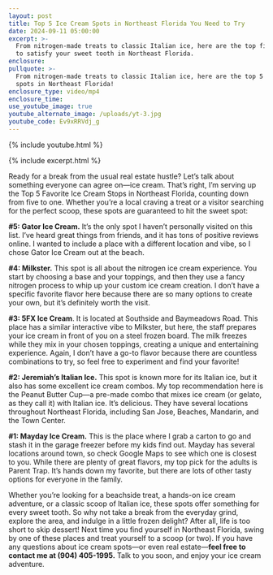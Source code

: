```yaml
---
layout: post
title: Top 5 Ice Cream Spots in Northeast Florida You Need to Try
date: 2024-09-11 05:00:00
excerpt: >-
  From nitrogen-made treats to classic Italian ice, here are the top five places
  to satisfy your sweet tooth in Northeast Florida.
enclosure:
pullquote: >-
  From nitrogen-made treats to classic Italian ice, here are the top 5 ice cream
  spots in Northeast Florida!
enclosure_type: video/mp4
enclosure_time:
use_youtube_image: true
youtube_alternate_image: /uploads/yt-3.jpg
youtube_code: Ev9xRRVdj_g
---
```

{% include youtube.html %}

{% include excerpt.html %}

Ready for a break from the usual real estate hustle? Let’s talk about something everyone can agree on—ice cream. That’s right, I’m serving up the Top 5 Favorite Ice Cream Stops in Northeast Florida, counting down from five to one. Whether you’re a local craving a treat or a visitor searching for the perfect scoop, these spots are guaranteed to hit the sweet spot:

**\#5: Gator Ice Cream.** It’s the only spot I haven’t personally visited on this list. I’ve heard great things from friends, and it has tons of positive reviews online. I wanted to include a place with a different location and vibe, so I chose Gator Ice Cream out at the beach.

**\#4: Milkster.** This spot is all about the nitrogen ice cream experience. You start by choosing a base and your toppings, and then they use a fancy nitrogen process to whip up your custom ice cream creation. I don’t have a specific favorite flavor here because there are so many options to create your own, but it’s definitely worth the visit.

**\#3: 5FX Ice Cream**. It is located at Southside and Baymeadows Road. This place has a similar interactive vibe to Milkster, but here, the staff prepares your ice cream in front of you on a steel frozen board. The milk freezes while they mix in your chosen toppings, creating a unique and entertaining experience. Again, I don’t have a go-to flavor because there are countless combinations to try, so feel free to experiment and find your favorite!

**\#2: Jeremiah’s Italian Ice.** This spot is known more for its Italian ice, but it also has some excellent ice cream combos. My top recommendation here is the Peanut Butter Cup—a pre-made combo that mixes ice cream (or gelato, as they call it) with Italian ice. It’s delicious. They have several locations throughout Northeast Florida, including San Jose, Beaches, Mandarin, and the Town Center.

**\#1: Mayday Ice Cream.** This is the place where I grab a carton to go and stash it in the garage freezer before my kids find out. Mayday has several locations around town, so check Google Maps to see which one is closest to you. While there are plenty of great flavors, my top pick for the adults is Parent Trap. It’s hands down my favorite, but there are lots of other tasty options for everyone in the family.

Whether you’re looking for a beachside treat, a hands-on ice cream adventure, or a classic scoop of Italian ice, these spots offer something for every sweet tooth. So why not take a break from the everyday grind, explore the area, and indulge in a little frozen delight? After all, life is too short to skip dessert! Next time you find yourself in Northeast Florida, swing by one of these places and treat yourself to a scoop (or two). If you have any questions about ice cream spots—or even real estate—**feel free to contact me at (904) 405-1995.** Talk to you soon, and enjoy your ice cream adventure.